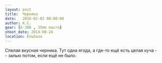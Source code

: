 ```yaml
---
layout: post
title:  Черника
date:   2016-02-02 00:00:00
author: К.С.
gear: [E-300 , 35mm macro]
shoot_date: 2014-08-24
location: Ёльбаза
---
```


Спелая вкусная черника. Тут одна ягода, а где-то ещё есть целая куча -- залью потом, если ещё не было.
